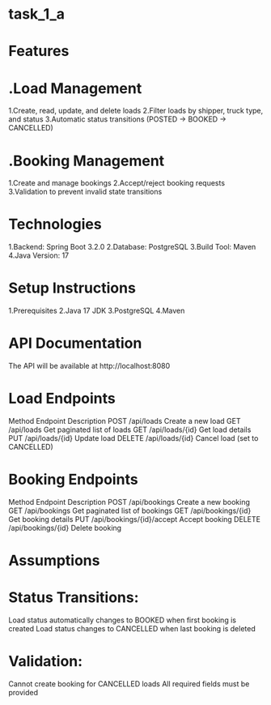 # task_1_a

# Features
# .Load Management
1.Create, read, update, and delete loads
2.Filter loads by shipper, truck type, and status
3.Automatic status transitions (POSTED → BOOKED → CANCELLED)

# .Booking Management
1.Create and manage bookings
2.Accept/reject booking requests
3.Validation to prevent invalid state transitions

# Technologies
1.Backend: Spring Boot 3.2.0
2.Database: PostgreSQL
3.Build Tool: Maven
4.Java Version: 17

# Setup Instructions
1.Prerequisites
2.Java 17 JDK
3.PostgreSQL 
4.Maven 

# API Documentation
The API will be available at http://localhost:8080

# Load Endpoints
Method	Endpoint	Description
POST	/api/loads	Create a new load
GET	/api/loads	Get paginated list of loads
GET	/api/loads/{id}	Get load details
PUT	/api/loads/{id}	Update load
DELETE	/api/loads/{id}	Cancel load (set to CANCELLED)

 # Booking Endpoints
Method	Endpoint	Description
POST	/api/bookings	Create a new booking
GET	/api/bookings	Get paginated list of bookings
GET	/api/bookings/{id}	Get booking details
PUT	/api/bookings/{id}/accept	Accept booking
DELETE	/api/bookings/{id}	Delete booking

# Assumptions
# Status Transitions:
Load status automatically changes to BOOKED when first booking is created
Load status changes to CANCELLED when last booking is deleted

# Validation:
Cannot create booking for CANCELLED loads
All required fields must be provided
